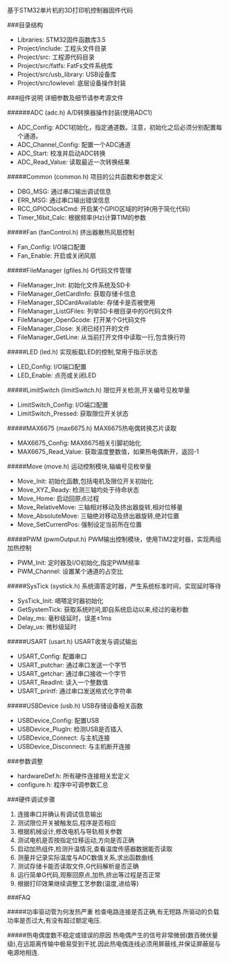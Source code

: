 基于STM32单片机的3D打印机控制器固件代码

###目录结构

 - Libraries: STM32固件函数库3.5
 - Project/include: 工程头文件目录
 - Project/src: 工程源代码目录
 - Project/src/fatfs: FatFs文件系统库
 - Project/src/usb_library: USB设备库
 - Project/src/lowlevel: 底层设备操作封装
 
###组件说明
详细参数及细节请参考源文件

######ADC (adc.h)
A/D转换器操作封装(使用ADC1)

- ADC_Config: ADC1初始化，指定通道数。注意，初始化之后必须分别配置每个通道。
- ADC_Channel_Config: 配置一个ADC通道
- ADC_Start: 校准并启动ADC转换
- ADC_Read_Value: 读取最近一次转换结果

#####Common (common.h)
项目的公共函数和参数定义

- DBG_MSG: 通过串口输出调试信息
- ERR_MSG: 通过串口输出错误信息
- RCC_GPIOClockCmd: 开启某个GPIO区域的时钟(用于简化代码)
- Timer_16bit_Calc: 根据频率(Hz)计算TIM的参数

#####Fan (fanControl.h)
挤出器散热风扇控制

- Fan_Config: I/O端口配置
- Fan_Enable: 开启或关闭风扇

#####FileManager (gfiles.h)
G代码文件管理

- FileManager_Init: 初始化文件系统及SD卡
- FileManager_GetCardInfo: 获取存储卡信息
- FileManager_SDCardAvailable: 存储卡是否被使用
- FileManager_ListGFiles: 列举SD卡根目录中的G代码文件
- FileManager_OpenGcode: 打开某个G代码文件
- FileManager_Close: 关闭已经打开的文件
- FileManager_GetLine: 从当前打开文件中读取一行,包含换行符

#####LED (led.h)
实现板载LED的控制,常用于指示状态

- LED_Config: I/O端口配置
- LED_Enable: 点亮或关闭LED

#####LimitSwitch (limitSwitch.h)
限位开关检测,开关编号见枚举量

- LimitSwitch_Config: I/O端口配置
- LimitSwitch_Pressed: 获取限位开关状态

#####MAX6675 (max6675.h)
MAX6675热电偶转换芯片读取

- MAX6675_Config: MAX6675相关引脚初始化
- MAX6675_Read_Value: 获取温度整数值，如果热电偶断开，返回-1

#####Move (move.h)
运动控制模块,轴编号见枚举量

- Move_Init: 初始化函数,包括电机及限位开关初始化
- Move_XYZ_Ready: 检测三轴均处于待命状态
- Move_Home: 启动回原点过程
- Move_RelativeMove: 三轴相对移动及挤出器旋转,相对位移量
- Move_AbsoluteMove: 三轴绝对移动及挤出器旋转,绝对位置
- Move_SetCurrentPos: 强制设定当前所在位置

#####PWM (pwmOutput.h)
PWM输出控制模块，使用TIM2定时器，实现两组加热控制

- PWM_Init: 定时器及I/O初始化,指定PWM频率
- PWM_Channel: 设置某个通道的占空比

#####SysTick (systick.h)
系统滴答定时器，产生系统标准时间，实现延时等待

- SysTick_Init: 嘀嗒定时器初始化
- GetSystemTick: 获取系统时间,即自系统启动以来,经过的毫秒数
- Delay_ms: 毫秒级延时，误差±1ms
- Delay_us: 微秒级延时

#####USART (usart.h)
USART收发与调试输出

- USART_Config: 配置串口
- USART_putchar: 通过串口发送一个字节
- USART_getchar: 通过串口接收一个字节
- USART_ReadInt: 读入一个整数值
- USART_printf: 通过串口发送格式化字符串

#####USBDevice (usb.h)
USB存储设备相关函数

- USBDevice_Config: 配置USB
- USBDevice_PlugIn: 检测USB是否插入
- USBDevice_Connect: 与主机连接
- USBDevice_Disconnect: 与主机断开连接


###参数调整

- hardwareDef.h: 所有硬件连接相关宏定义
- configure.h: 程序中可调参数汇总

###硬件调试步骤

1. 连接串口并确认有调试信息输出
2. 测试限位开关被触发后,程序是否相应
3. 根据机械设计,修改电机与导轨相关参数
4. 测试电机是否按指定位移运动,方向是否正确
5. 启动加热组件,检测升温情况,查看温度传感器数据能否读取
6. 测量并记录实际温度与ADC数值关系,求出函数曲线
7. 测试存储卡能否读取文件,G代码解析是否正确
8. 运行简单G代码,观察回原点,加热,挤出等过程是否正常
9. 根据打印效果继续调整工艺参数(温度,进给等)

###FAQ

#####功率驱动管为何发热严重
检查电路连接是否正确,有无短路.所驱动的负载功率是否过大,有没有超过额定电压.

#####热电偶度数不稳定或错误的原因
热电偶产生的信号非常微弱(数百微伏量级),在远距离传输中极易受到干扰.因此热电偶连线必须用屏蔽线,并保证屏蔽层与电源地相连.
